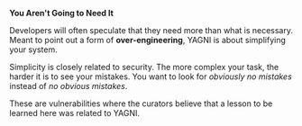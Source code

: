 **You Aren't Going to Need It**

Developers will often speculate that they need more than what is necessary. Meant to point out a form of **over-engineering**, YAGNI is about simplifying your system. 

Simplicity is closely related to security. The more complex your task, the harder it is to see your mistakes. You want to look for *obviously no mistakes* instead of *no obvious mistakes*. 

These are vulnerabilities where the curators believe that a lesson to be learned here was related to YAGNI.

